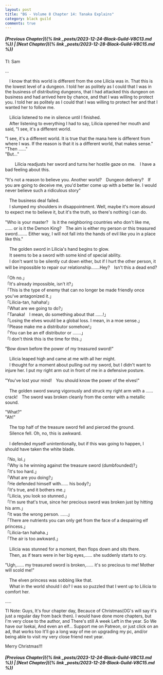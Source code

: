 ```yaml
---
layout: post
title: "BG - Volume 8 Chapter 14: Tanaka Explains"
category: black guild
comments: true
---
```


##### [Previous Chapter]({% link _posts/2023-12-24-Black-Guild-V8C13.md %}) \| [Next Chapter]({% link _posts/2023-12-28-Black-Guild-V8C15.md %})


Tl: Sam


…


　I know that this world is different from the one Lilicia was in. That this is the lowest level of a dungeon. I told her as politely as I could that I was in the business of distributing dungeons, that I had attacked this dungeon on business and had arrived here by chance, and that I was willing to protect you. I told her as politely as I could that I was willing to protect her and that I wanted her to follow me.

　Lilicia listened to me in silence until I finished.    
　After listening to everything I had to say, Lilicia opened her mouth and said, "I see, it's a different world.
<!--more-->

"I see, it's a different world. It is true that the mana here is different from where I was. If the reason is that it is a different world, that makes sense."   
"Then ......"    
"But..."

　
　Lilicia readjusts her sword and turns her hostile gaze on me.　I have a bad feeling about this.

"It's not a reason to believe you. Another world?　Dungeon delivery?　If you are going to deceive me, you'd better come up with a better lie. I would never believe such a ridiculous story"

　The business deal failed.   
　I slumped my shoulders in disappointment. Well, maybe it's more absurd to expect me to believe it, but it's the truth, so there's nothing I can do.

"Who is your master?　Is it the neighboring countries who don't like me, ...... or is it the Demon King?　The aim is either my person or this treasured sword........ Either way, I will not fall into the hands of evil like you in a place like this."

　The golden sword in Lilicia's hand begins to glow.   
　It seems to be a sword with some kind of special ability.     
　I don't want to be silently cut down either, but if I hurt the other person, it will be impossible to repair our relationship.......Hey?　Isn't this a dead end?

「Oh no.」   
「It's already impossible, isn't it?」    
「This is the type of enemy that can no longer be made friendly once you've antagonized it.」    
「Lilicia-tan, hahaha!」   
「What are we going to do?」   
「Tanaka!　I mean, do something about that ......!」   
「Losing the elves would be a global loss. I mean, in a moe sense.」    
「Please make me a distributor somehow!」    
「You can be an elf distributor or .......」    
「I don't think this is the time for this.」    

"Bow down before the power of my treasured sword!"

　Lilicia leaped high and came at me with all her might.    
　I thought for a moment about pulling out my sword, but I didn't want to injure her. I put my right arm out in front of me in a defensive posture.

"You've lost your mind!　You should know the power of the elves!"

　The golden sword swung vigorously and struck my right arm with a ...... crack!　The sword was broken cleanly from the center with a metallic sound.

"What?"    
"Ah!"

　The top half of the treasure sword fell and pierced the ground.    
　Silence fell. Oh, no, this is awkward.


  <div data-nat="424166"></div>


　I defended myself unintentionally, but if this was going to happen, I should have taken the white blade.

「No, lol.」   
「Why is he winning against the treasure sword (dumbfounded)?」   
「It's too hard.」   
「What are you doing?」    
「He defended himself with...... his body?」    
「It's true, and it bothers me.」    
「Lilicia, you look so stunned.」    
「I'm sure that's true, since her precious sword was broken just by hitting his arm.」   
「It was the wrong person. ......」    
「There are nutrients you can only get from the face of a despairing elf princess.」    
「Lilicia-tan hahaha.」    
「The air is too awkward.」

　Lilicia was stunned for a moment, then flops down and sits there.    
　Then, as if tears were in her big eyes,...... she suddenly starts to cry.

"Ugh,...... my treasured sword is broken,...... it's so precious to me! Mother will scold me!"

　The elven princess was sobbing like that.    
　What in the world should I do? I was so puzzled that I went up to Lilicia to comfort her.


.....

Tl Note: Guys, It's four chapter day, Becauce of Christmas(OG's will say it's just a regular day from back then). I would have done more chapters, but I'm very close to the author, and There's still A week Left in the year.
So We have our Isekai, And even an elf...
Support me on Patreon, or just click on an ad, that works too It'll go a long way of me on upgrading my pc, and/or being able to visit my very close friend next year.

Merry Christmas!!!

##### [Previous Chapter]({% link _posts/2023-12-24-Black-Guild-V8C13.md %}) \| [Next Chapter]({% link _posts/2023-12-28-Black-Guild-V8C15.md %})


